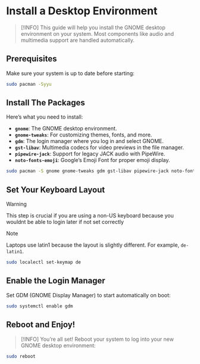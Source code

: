 # Install a Desktop Environment

> [!INFO]
> This guide will help you install the GNOME desktop environment on your system.
> Most components like audio and multimedia support are handled automatically.

## Prerequisites

Make sure your system is up to date before starting:

```bash
sudo pacman -Syyu
```

## Install The Packages

Here’s what you need to install:

- **`gnome`**: The GNOME desktop environment.
- **`gnome-tweaks`**: For customizing themes, fonts, and more.
- **`gdm`**: The login manager where you log in and select GNOME.
- **`gst-libav`**: Multimedia codecs for video previews in the file manager.
- **`pipewire-jack`**: Support for legacy JACK audio with PipeWire.
- **`noto-fonts-emoji`**: Google’s Emoji Font for proper emoji display.

```bash
sudo pacman -S gnome gnome-tweaks gdm gst-libav pipewire-jack noto-fonts-emoji
```

## Set Your Keyboard Layout

> [!WARNING]
> This step is crucial if you are using a non-US keyboard
> because you wouldnt be able to login later if not set correctly

> [!NOTE]
> Laptops use latin1 because the layout is slightly different.
> For example, `de-latin1`.

```bash
sudo localectl set-keymap de
```

## Enable the Login Manager

Set GDM (GNOME Display Manager) to start automatically on boot:

```bash
sudo systemctl enable gdm
```

## Reboot and Enjoy!

> [!INFO]
> You’re all set! Reboot your system to log into your new GNOME desktop environment:

```bash
sudo reboot
```
